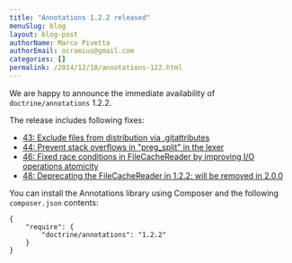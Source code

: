 ```yaml
---
title: "Annotations 1.2.2 released"
menuSlug: blog
layout: blog-post
authorName: Marco Pivetta
authorEmail: ocramius@gmail.com
categories: []
permalink: /2014/12/18/annotations-122.html
---
```

We are happy to announce the immediate availability of
`doctrine/annotations` 1.2.2.

The release includes following fixes:

-   [43: Exclude files from distribution via
    .gitattributes](https://github.com/doctrine/annotations/pull/43)
-   [44: Prevent stack overflows in "preg\_split" in the
    lexer](https://github.com/doctrine/annotations/pull/44)
-   [46: Fixed race conditions in FileCacheReader by improving I/O
    operations
    atomicity](https://github.com/doctrine/annotations/pull/46)
-   [48: Deprecating the FileCacheReader in 1.2.2: will be removed in
    2.0.0](https://github.com/doctrine/annotations/pull/48)

You can install the Annotations library using Composer and the following
`composer.json` contents:

~~~~ {.sourceCode .json}
{
    "require": {
        "doctrine/annotations": "1.2.2"
    }
}
~~~~
